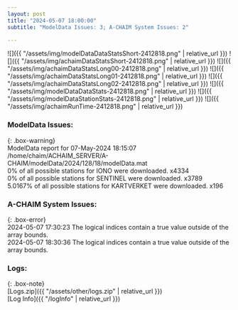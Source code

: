 ```yaml
---
layout: post
title: "2024-05-07 18:00:00"
subtitle: "ModelData Issues: 3; A-CHAIM System Issues: 2"

---
```


![]({{ "/assets/img/modelDataDataStatsShort-2412818.png" | relative_url }})
![]({{ "/assets/img/achaimDataStatsShort-2412818.png" | relative_url }})
![]({{ "/assets/img/achaimDataStatsLong00-2412818.png" | relative_url }})
![]({{ "/assets/img/achaimDataStatsLong01-2412818.png" | relative_url }})
![]({{ "/assets/img/achaimDataStatsLong02-2412818.png" | relative_url }})
![]({{ "/assets/img/modelDataDataStats-2412818.png" | relative_url }})
![]({{ "/assets/img/modelDataStationStats-2412818.png" | relative_url }})
![]({{ "/assets/img/achaimRunTime-2412818.png" | relative_url }})


### ModelData Issues:  
  
{: .box-warning}  
 ModelData report for 07-May-2024 18:15:07   
 /home/chaim/ACHAIM_SERVER/A-CHAIM/modelData/2024/128/18/modelData.mat   
 0% of all possible stations for IONO were downloaded. x4334   
 0% of all possible stations for SENTINEL were downloaded. x3789   
 5.0167% of all possible stations for KARTVERKET were downloaded. x196   
  
### A-CHAIM System Issues:  
  
{: .box-error}  
2024-05-07 17:30:23 The logical indices contain a true value outside of the array bounds.  
2024-05-07 18:30:36 The logical indices contain a true value outside of the array bounds.  

### Logs:  
  
{: .box-note}  
[Logs.zip]({{ "/assets/other/logs.zip" | relative_url }})  
[Log Info]({{ "/logInfo" | relative_url }})  
